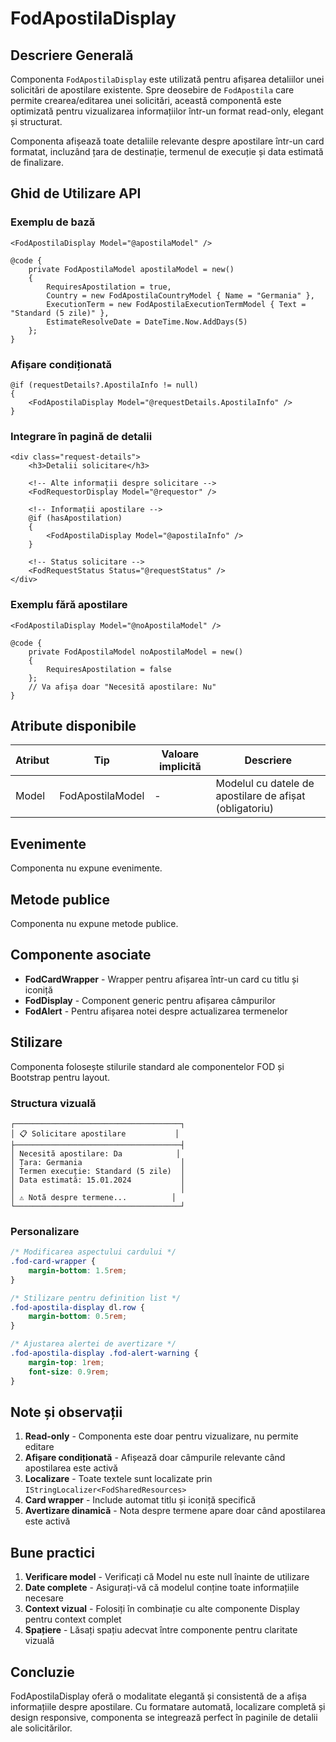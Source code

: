 # FodApostilaDisplay

## Descriere Generală

Componenta `FodApostilaDisplay` este utilizată pentru afișarea detaliilor unei solicitări de apostilare existente. Spre deosebire de `FodApostila` care permite crearea/editarea unei solicitări, această componentă este optimizată pentru vizualizarea informațiilor într-un format read-only, elegant și structurat.

Componenta afișează toate detaliile relevante despre apostilare într-un card formatat, incluzând țara de destinație, termenul de execuție și data estimată de finalizare.

## Ghid de Utilizare API

### Exemplu de bază

```razor
<FodApostilaDisplay Model="@apostilaModel" />

@code {
    private FodApostilaModel apostilaModel = new()
    {
        RequiresApostilation = true,
        Country = new FodApostilaCountryModel { Name = "Germania" },
        ExecutionTerm = new FodApostilaExecutionTermModel { Text = "Standard (5 zile)" },
        EstimateResolveDate = DateTime.Now.AddDays(5)
    };
}
```

### Afișare condiționată

```razor
@if (requestDetails?.ApostilaInfo != null)
{
    <FodApostilaDisplay Model="@requestDetails.ApostilaInfo" />
}
```

### Integrare în pagină de detalii

```razor
<div class="request-details">
    <h3>Detalii solicitare</h3>
    
    <!-- Alte informații despre solicitare -->
    <FodRequestorDisplay Model="@requestor" />
    
    <!-- Informații apostilare -->
    @if (hasApostilation)
    {
        <FodApostilaDisplay Model="@apostilaInfo" />
    }
    
    <!-- Status solicitare -->
    <FodRequestStatus Status="@requestStatus" />
</div>
```

### Exemplu fără apostilare

```razor
<FodApostilaDisplay Model="@noApostilaModel" />

@code {
    private FodApostilaModel noApostilaModel = new()
    {
        RequiresApostilation = false
    };
    // Va afișa doar "Necesită apostilare: Nu"
}
```

## Atribute disponibile

| Atribut | Tip | Valoare implicită | Descriere |
|---------|-----|-------------------|-----------|
| Model | FodApostilaModel | - | Modelul cu datele de apostilare de afișat (obligatoriu) |

## Evenimente

Componenta nu expune evenimente.

## Metode publice

Componenta nu expune metode publice.

## Componente asociate

- **FodCardWrapper** - Wrapper pentru afișarea într-un card cu titlu și iconiță
- **FodDisplay** - Component generic pentru afișarea câmpurilor
- **FodAlert** - Pentru afișarea notei despre actualizarea termenelor

## Stilizare

Componenta folosește stilurile standard ale componentelor FOD și Bootstrap pentru layout.

### Structura vizuală

```
┌─────────────────────────────────────┐
│ 📋 Solicitare apostilare           │
├─────────────────────────────────────┤
│ Necesită apostilare: Da            │
│ Țara: Germania                      │
│ Termen execuție: Standard (5 zile)  │
│ Data estimată: 15.01.2024           │
│                                     │
│ ⚠️ Notă despre termene...          │
└─────────────────────────────────────┘
```

### Personalizare

```css
/* Modificarea aspectului cardului */
.fod-card-wrapper {
    margin-bottom: 1.5rem;
}

/* Stilizare pentru definition list */
.fod-apostila-display dl.row {
    margin-bottom: 0.5rem;
}

/* Ajustarea alertei de avertizare */
.fod-apostila-display .fod-alert-warning {
    margin-top: 1rem;
    font-size: 0.9rem;
}
```

## Note și observații

1. **Read-only** - Componenta este doar pentru vizualizare, nu permite editare
2. **Afișare condiționată** - Afișează doar câmpurile relevante când apostilarea este activă
3. **Localizare** - Toate textele sunt localizate prin `IStringLocalizer<FodSharedResources>`
4. **Card wrapper** - Include automat titlu și iconiță specifică
5. **Avertizare dinamică** - Nota despre termene apare doar când apostilarea este activă

## Bune practici

1. **Verificare model** - Verificați că Model nu este null înainte de utilizare
2. **Date complete** - Asigurați-vă că modelul conține toate informațiile necesare
3. **Context vizual** - Folosiți în combinație cu alte componente Display pentru context complet
4. **Spațiere** - Lăsați spațiu adecvat între componente pentru claritate vizuală

## Concluzie

FodApostilaDisplay oferă o modalitate elegantă și consistentă de a afișa informațiile despre apostilare. Cu formatare automată, localizare completă și design responsive, componenta se integrează perfect în paginile de detalii ale solicitărilor.